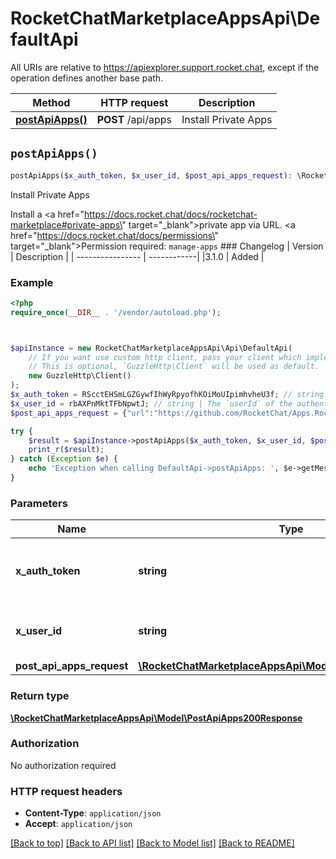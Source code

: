 # RocketChatMarketplaceAppsApi\DefaultApi

All URIs are relative to https://apiexplorer.support.rocket.chat, except if the operation defines another base path.

| Method | HTTP request | Description |
| ------------- | ------------- | ------------- |
| [**postApiApps()**](DefaultApi.md#postApiApps) | **POST** /api/apps | Install Private Apps |


## `postApiApps()`

```php
postApiApps($x_auth_token, $x_user_id, $post_api_apps_request): \RocketChatMarketplaceAppsApi\Model\PostApiApps200Response
```

Install Private Apps

Install a <a href=\"https://docs.rocket.chat/docs/rocketchat-marketplace#private-apps\" target=\"_blank\">private app</a> via URL. <a href=\"https://docs.rocket.chat/docs/permissions\" target=\"_blank\">Permission</a> required: `manage-apps`  ### Changelog | Version      | Description | | ---------------- | ------------| |3.1.0     | Added       |

### Example

```php
<?php
require_once(__DIR__ . '/vendor/autoload.php');



$apiInstance = new RocketChatMarketplaceAppsApi\Api\DefaultApi(
    // If you want use custom http client, pass your client which implements `GuzzleHttp\ClientInterface`.
    // This is optional, `GuzzleHttp\Client` will be used as default.
    new GuzzleHttp\Client()
);
$x_auth_token = RScctEHSmLGZGywfIhWyRpyofhKOiMoUIpimhvheU3f; // string | The `authToken` of the authenticated user.
$x_user_id = rbAXPnMktTFbNpwtJ; // string | The `userId` of the authenticated user.
$post_api_apps_request = {"url":"https://github.com/RocketChat/Apps.RocketChat.Tester/blob/master/dist/appsrocketchattester_0.0.5.zip?raw=true"}; // \RocketChatMarketplaceAppsApi\Model\PostApiAppsRequest

try {
    $result = $apiInstance->postApiApps($x_auth_token, $x_user_id, $post_api_apps_request);
    print_r($result);
} catch (Exception $e) {
    echo 'Exception when calling DefaultApi->postApiApps: ', $e->getMessage(), PHP_EOL;
}
```

### Parameters

| Name | Type | Description  | Notes |
| ------------- | ------------- | ------------- | ------------- |
| **x_auth_token** | **string**| The &#x60;authToken&#x60; of the authenticated user. | |
| **x_user_id** | **string**| The &#x60;userId&#x60; of the authenticated user. | |
| **post_api_apps_request** | [**\RocketChatMarketplaceAppsApi\Model\PostApiAppsRequest**](../Model/PostApiAppsRequest.md)|  | [optional] |

### Return type

[**\RocketChatMarketplaceAppsApi\Model\PostApiApps200Response**](../Model/PostApiApps200Response.md)

### Authorization

No authorization required

### HTTP request headers

- **Content-Type**: `application/json`
- **Accept**: `application/json`

[[Back to top]](#) [[Back to API list]](../../README.md#endpoints)
[[Back to Model list]](../../README.md#models)
[[Back to README]](../../README.md)
